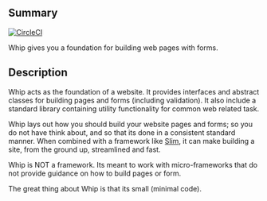 ## Summary

[![CircleCI](https://circleci.com/gh/b01/whip.svg?style=svg)](https://circleci.com/gh/b01/whip)

Whip gives you a foundation for building web pages with forms.

## Description

Whip acts as the foundation of a website. It provides interfaces and abstract
classes for building pages and forms (including validation). It also include a
standard library containing utility functionality for common web related task.

Whip lays out how you should build your website pages and forms; so you do not
have think about, and so that its done in a consistent standard manner. When
combined with a framework like [Slim](https://www.slimframework.com/), it can
make building a site, from the ground up, streamlined and fast.

Whip is NOT a framework. Its meant to work with micro-frameworks that do not
provide guidance on how to build pages or form. 

The great thing about Whip is that its small (minimal code).
